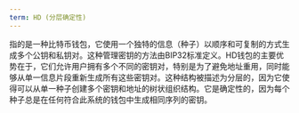 ```yaml
---
term: HD (分层确定性)
---
```


指的是一种比特币钱包，它使用一个独特的信息（种子）以顺序和可复制的方式生成多个公钥和私钥对。这种管理密钥的方法由BIP32标准定义。HD钱包的主要优势在于，它们允许用户拥有多个不同的密钥对，特别是为了避免地址重用，同时能够从单一信息片段重新生成所有这些密钥对。这种结构被描述为分层的，因为它使得可以从单一种子创建多个密钥和地址的树状组织结构。它是确定性的，因为每个种子总是在任何符合此系统的钱包中生成相同序列的密钥。